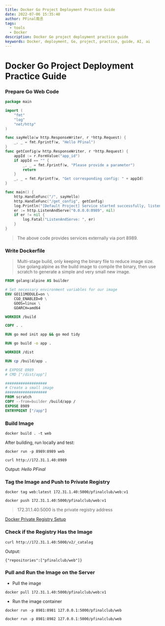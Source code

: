 ```yaml
---
title: Docker Go Project Deployment Practice Guide
date: 2022-07-06 15:35:40
author: PFinal南丞
tags:
  - tools
  - Docker
description: Docker Go project deployment practice guide
keywords: Docker, deployment, Go, project, practice, guide, AI, ai
---
```


# Docker Go Project Deployment Practice Guide

### Prepare Go Web Code

```Go
package main

import (
	"fmt"
	"log"
	"net/http"
)

func sayHello(w http.ResponseWriter, r *http.Request) {
	_, _ = fmt.Fprintf(w, "Hello PFinal")
}
func getConfig(w http.ResponseWriter, r *http.Request) {
	appId := r.FormValue("app_id")
	if appId == "" {
		_, _ = fmt.Fprintf(w, "Please provide a parameter")
		return
	}
	_, _ = fmt.Fprintf(w, "Get corresponding config: " + appId)
}

func main() {
	http.HandleFunc("/", sayHello)
	http.HandleFunc("/get_config", getConfig)
	log.Println("[Default Project] Service started successfully, listening on port 8989")
	er := http.ListenAndServe("0.0.0.0:8989", nil)
	if er != nil {
		log.Fatal("ListenAndServe: ", er)
	}
}
```
> The above code provides services externally via port 8989.

### Write Dockerfile

> Multi-stage build, only keeping the binary file to reduce image size. Use golang:alpine as the build image to compile the binary, then use scratch to generate a simple and very small new image.

```Dockerfile
FROM golang:alpine AS builder

# Set necessary environment variables for our image
ENV GO111MODULE=on \
    CGO_ENABLED=0 \
    GOOS=linux \
    GOARCH=amd64

WORKDIR /build

COPY . .

RUN go mod init app && go mod tidy

RUN go build -o app .

WORKDIR /dist

RUN cp /build/app .

# EXPOSE 8989
# CMD ["/dist/app"]

###################
# Create a small image
###################
FROM scratch
COPY --from=builder /build/app /
EXPOSE 8989
ENTRYPOINT ["/app"]
```

### Build Image

```shell
docker build . -t web
```
After building, run locally and test:

```shell
docker run -p 8989:8989 web
```

```
curl http://172.31.1.40:8989 
```
Output: *Hello PFinal*

### Tag the Image and Push to Private Registry

```
docker tag web:latest 172.31.1.40:5000/pfinalclub/web:v1

docker push 172.31.1.40:5000/pfinalclub/web:v1
```

> 172.31.1.40:5000 is the private registry address

[Docker Private Registry Setup](https://yeasy.gitbook.io/docker_practice/repository/registry)

### Check if the Registry Has the Image

```
curl http://172.31.1.40:5000/v2/_catalog
```
Output:

```
{"repositories":["pfinalclub/web"]}
```

### Pull and Run the Image on the Server

- Pull the image

```
docker pull 172.31.1.40:5000/pfinalclub/web:v1
```
- Run the image container

```
docker run -p 8981:8981 127.0.0.1:5000/pfinalclub/web

docker run -p 8981:8982 127.0.0.1:5000/pfinalclub/web
``` 